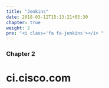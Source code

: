 ```yaml
---
title: "Jenkins"
date: 2018-03-12T15:13:21+05:30
chapter: true
weight: 2
pre: "<i class='fa fa-jenkins'></i> "
---
```


### Chapter 2

# ci.cisco.com
